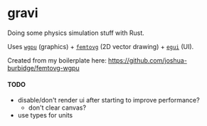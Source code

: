 # gravi

Doing some physics simulation stuff with Rust.

Uses [`wgpu`](https://github.com/gfx-rs/wgpu) (graphics) + [`femtovg`](https://github.com/femtovg/femtovg) (2D vector drawing) + [`egui`](https://github.com/femtovg/femtovg) (UI).

Created from my boilerplate here: https://github.com/joshua-burbidge/femtovg-wgpu

#### TODO
- disable/don't render ui after starting to improve performance?
  - don't clear canvas?
- use types for units

